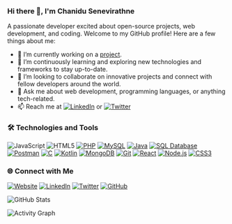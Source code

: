 <!-- GitHub Profile README -->
### Hi there 👋, I'm Chanidu Senevirathne

A passionate developer excited about open-source projects, web development, and coding. Welcome to my GitHub profile! Here are a few things about me:

- 🔭 I’m currently working on a [project]([https://your-project-url.com](https://github.com/Chaan-Junior/Eyewear-Management.git)).
- 🌱 I’m continuously learning and exploring new technologies and frameworks to stay up-to-date.
- 👯 I’m looking to collaborate on innovative projects and connect with fellow developers around the world.
- 💬 Ask me about web development, programming languages, or anything tech-related.
- 📫 Reach me at [![LinkedIn](https://img.shields.io/badge/LinkedIn-Connect-blue)](https://www.linkedin.com/in/chaanjunior/) or [![Twitter](https://img.shields.io/badge/Twitter-Follow-1da1f2)](https://twitter.com/chaan_junior)

### 🛠️ Technologies and Tools

![JavaScript](https://img.shields.io/badge/-JavaScript-F7DF1E?style=flat&logo=javascript&logoColor=black)
![HTML5](https://img.shields.io/badge/-HTML5-E34F26?style=flat&logo=html5&logoColor=white)
[![PHP](https://img.shields.io/badge/-PHP-777BB4?style=flat&logo=php&logoColor=white)](https://www.php.net/)
[![MySQL](https://img.shields.io/badge/-MySQL-4479A1?style=flat&logo=mysql&logoColor=white)](https://www.mysql.com/)
[![Java](https://img.shields.io/badge/-Java-007396?style=flat&logo=java&logoColor=white)](https://www.java.com/)
[![SQL Database](https://img.shields.io/badge/-SQL%20Database-003B57?style=flat)](https://en.wikipedia.org/wiki/Database)
[![Postman](https://img.shields.io/badge/-Postman-FF6C37?style=flat&logo=postman&logoColor=white)](https://www.postman.com/)
[![C](https://img.shields.io/badge/-C-A8B9CC?style=flat&logo=c&logoColor=black)](https://en.wikipedia.org/wiki/C_(programming_language))
[![Kotlin](https://img.shields.io/badge/-Kotlin-0095D5?style=flat&logo=kotlin&logoColor=white)](https://kotlinlang.org/)
[![MongoDB](https://img.shields.io/badge/-MongoDB-47A248?style=flat&logo=mongodb&logoColor=white)](https://www.mongodb.com/)
[![Git](https://img.shields.io/badge/-Git-F05032?style=flat&logo=git&logoColor=white)](https://git-scm.com/)
[![React](https://img.shields.io/badge/-React-61DAFB?style=flat&logo=react&logoColor=black)](https://reactjs.org/)
[![Node.js](https://img.shields.io/badge/-Node.js-339933?style=flat&logo=node.js&logoColor=white)](https://nodejs.org/)
[![CSS3](https://img.shields.io/badge/-CSS3-1572B6?style=flat&logo=css3&logoColor=white)](https://developer.mozilla.org/en-US/docs/Web/CSS)


### 🌐 Connect with Me

[![Website](https://img.shields.io/badge/Portfolio-Visit-ff69b4)](https://www.example.com)
[![LinkedIn](https://img.shields.io/badge/LinkedIn-Connect-blue)](https://www.linkedin.com/in/chaanjunior/)
[![Twitter](https://img.shields.io/badge/Twitter-Follow-1da1f2)](https://twitter.com/chaan_junior)
[![GitHub](https://img.shields.io/badge/GitHub-Follow-181717)](https://github.com/Chaan-Junior)

<!-- Animated GitHub stats -->
![GitHub Stats](https://github.com/Chaan-Junior/Chaan-Junior/raw/main/assets/github-stats-animated.svg)

<!-- GitHub Activity Graph -->
![Activity Graph](https://activity-graph.herokuapp.com/graph?username=Chaan-Junior&theme=react-dark)

